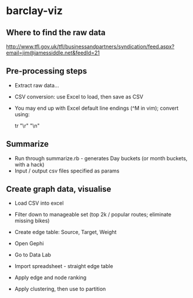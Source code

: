 barclay-viz
===========

## Where to find the raw data

http://www.tfl.gov.uk/tfl/businessandpartners/syndication/feed.aspx?email=jim@jamessiddle.net&feedId=21

## Pre-processing steps

- Extract raw data...
- CSV conversion: use Excel to load, then save as CSV
- You may end up with Excel default line endings (^M in vim); convert using:
 
   tr "\r" "\n"  

## Summarize

- Run through summarize.rb - generates Day buckets (or month buckets, with a hack)
- Input / output csv files specified as params

## Create graph data, visualise

- Load CSV into excel
- Filter down to manageable set (top 2k / popular routes; eliminate missing bikes)
- Create edge table: Source, Target, Weight

- Open Gephi
- Go to Data Lab
- Import spreadsheet - straight edge table

- Apply edge and node ranking
- Apply clustering, then use to partition

